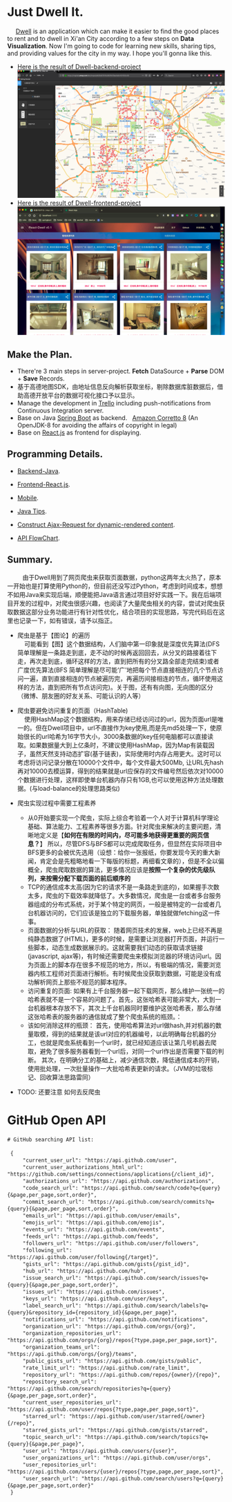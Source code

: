 # Just Dwell It.  
&nbsp;&nbsp;&nbsp;&nbsp; [Dwell](https://maplab.amap.com/share/mapv/6e87616c893ffa79aa1a8c431f552c55) is an application which can make it easier to find the good places to rent and to dwell in Xi'an City according to a few steps on <b>Data Visualization</b>. Now I'm going to code for learning new skills, sharing tips, and providing values for the city in my way. I hope you'll gonna like this.  

+ [Here is the result of Dwell-backend-project](https://maplab.amap.com/share/mapv/6e87616c893ffa79aa1a8c431f552c55)
![](resource/AMAP-SDK.png)
+ [Here is the result of Dwell-frontend-project](https://github.com/toureek/dwell-reactjs)
![](resource/api-show-result.png)

## Make the Plan.   
+ There're 3 main steps in server-project. <b>Fetch</b> DataSource + <b>Parse</b>  DOM + <b>Save</b> Records.  
+ 基于高德地图SDK，由地址信息反向解析获取坐标，剔除数据库脏数据后，借助高德开放平台的数据可视化接口予以显示。  
+ Manage the development in [Trello](https://trello.com)  including push-notifications from Continuous Integration server.
+ Base on Java [Spring Boot](https://spring.io/projects/spring-boot) as backend. &nbsp; [Amazon Corretto 8](https://aws.amazon.com/blogs/opensource/amazon-corretto-no-cost-distribution-openjdk-long-term-support/)  (An OpenJDK-8 for avoiding the affairs of copyright in legal)  
+ Base on [React.js](https://reactjs.org/) as frontend for displaying.  


## Programming Details.  
+ [Backend-Java](Backend.md). 

+ [Frontend-React.js](https://github.com/toureek/dwell-reactjs). 

+ [Mobile](https://github.com/toureek/dwell-ios).  

+ [Java Tips](Tips.md).

+ [Construct Ajax-Request for dynamic-rendered content](Ajax.md).  

+ [API FlowChart](API.md).  




## Summary.
&nbsp;&nbsp;&nbsp;&nbsp;&nbsp;&nbsp;&nbsp;&nbsp; 由于Dwell用到了网页爬虫来获取页面数据，python这两年太火热了，原本一开始也是打算使用Python的，但目前还没写过Python，考虑到时间成本，想想不如用Java来实现后端，顺便能把Java语言通过项目好好实践一下。我在后端项目开发的过程中，对爬虫很感兴趣，也阅读了大量爬虫相关的内容，尝试对爬虫获取数据这部分业务功能进行有针对性优化，结合项目的实现思路，写完代码后在这里也记录一下，如有错误，请予以指正。

+ 爬虫是基于【图论】的遍历  
&nbsp;&nbsp;&nbsp;&nbsp;可能看到【图】这个数据结构，人们脑中第一印象就是深度优先算法(DFS 简单理解是一条路走到底，走不动的时候再返回回去，从分叉的路接着往下走，再次走到底，循环这样的方法，直到把所有的分叉路全部走完结束)或者广度优先算法(BFS 简单理解是尽可能‘广’地把每个节点直接相连的几个节点访问一遍，直到直接相连的节点被遍历完，再遍历间接相连的节点，循环使用这样的方法，直到把所有节点访问完)。关于图，还有有向图，无向图的区分（微博、朋友圈的好友关系、可能认识的人等）<p>
+ 爬虫要避免访问重复的页面（HashTable)  
&nbsp;&nbsp;&nbsp;&nbsp;使用HashMap这个数据结构，用来存储已经访问过的url，因为页面url是唯一的。但在Dwell项目中，url不直接作为key使用,而是先md5处理一下，使原始很长的url哈希为16字节大小，3000条数据的key任何电脑都可以直接读取。如果数据量大到上亿条时，不建议使用HashMap，因为Map有装载因子，虽然天然支持动态扩容(基于链表)，实际使用时内存占用更大。这时可以考虑将访问记录分散在10000个文件中，每个文件最大500Mb, 让URL先hash再对10000去模运算，得到的结果就是url应保存的文件编号然后依次对10000个数据进行处理，这样即使单台机器内存只有1GB,也可以使用这种方法处理数据。(与load-balance的处理思路类似)<p>
+ 爬虫实现过程中需要工程素养  
    -  从0开始要实现一个爬虫，实际上综合考验着一个人对于计算机科学理论基础、算法能力、工程素养等很多方面。针对爬虫来解决的主要问题，清晰地定义是【<b>如何在有限的时间内，尽可能多地获得更重要的网页信息？</b>】 所以，尽管DFS与BFS都可以完成爬取任务，但显然在实际项目中BFS更多的会被优先选用（设想：给你一张报纸，你要发现今天的重大新闻，肯定会是先粗略地看一下每版的标题，再细看文章的），但是不全以偏概全，爬虫爬取数据的算法，更多情况应该是<b>按照一个复杂的优先级队列，来按需分配下载页面的前后顺序的</b>
    -  TCP的通信成本太高(因为它的请求不是一条路走到底的)，如果握手次数太多，爬虫的下载效率就降低了。大多数情况，爬虫是一台或者多台服务器组成的分布式系统，对于某个特定的网页，一般是被特定的一台或者几台机器访问的，它们应该是独立的下载服务器，单独就做fetching这一件事。
    -  页面数据的分析与URL的获取： 随着网页技术的发展，web上已经不再是纯静态数据了(HTML)，更多的时候，是需要让浏览器打开页面，并运行一些脚本，动态生成数据展示的。这就需要我们动态的获取请求链接(javascript, ajax等)，有时候还需要爬虫来模拟浏览器的环境访问url。因为页面上的脚本存在很多不规范的地方，所以，有极端的情况，需要浏览器内核工程师对页面进行解析。有时候爬虫没获取到数据，可能是没有成功解析网页上那些不规范的脚本程序。
    -  访问重复的页面: 如果有上千台服务器一起下载网页，那么维护一张统一的哈希表就不是一个容易的问题了。首先，这张哈希表可能非常大，大到一台机器根本存放不下，其次上千台机器同时要维护这张哈希表，那么存储这张哈希表的服务器的通信就成了整个爬虫系统的瓶颈。：
    -  该如何消除这样的瓶颈： 首先，使用哈希算法对url做hash,并对机器的数量取模，得到的结果就是该url对应的机器编号，以此明确每台机器的分工，也就是爬虫系统看到一个url时，就已经知道应该让第几号机器去爬取，避免了很多服务器看到一个url后，对同一个url作出是否需要下载的判断。 其次，在明确分工的基础上，减少通信次数，降低通信成本的开销，使用批处理，一次批量操作一大批哈希表更新的请求。（JVM的垃圾标记、回收算法思路雷同）  

+ TODO: 还要注意 如何去反爬虫

# GitHub Open API

```
# GitHub searching API list:
 
 {
     "current_user_url": "https://api.github.com/user",
     "current_user_authorizations_html_url": "https://github.com/settings/connections/applications{/client_id}",
     "authorizations_url": "https://api.github.com/authorizations",
     "code_search_url": "https://api.github.com/search/code?q={query}{&page,per_page,sort,order}",
     "commit_search_url": "https://api.github.com/search/commits?q={query}{&page,per_page,sort,order}",
     "emails_url": "https://api.github.com/user/emails",
     "emojis_url": "https://api.github.com/emojis",
     "events_url": "https://api.github.com/events",
     "feeds_url": "https://api.github.com/feeds",
     "followers_url": "https://api.github.com/user/followers",
     "following_url": "https://api.github.com/user/following{/target}",
     "gists_url": "https://api.github.com/gists{/gist_id}",
     "hub_url": "https://api.github.com/hub",
     "issue_search_url": "https://api.github.com/search/issues?q={query}{&page,per_page,sort,order}",
     "issues_url": "https://api.github.com/issues",
     "keys_url": "https://api.github.com/user/keys",
     "label_search_url": "https://api.github.com/search/labels?q={query}&repository_id={repository_id}{&page,per_page}",
     "notifications_url": "https://api.github.com/notifications",
     "organization_url": "https://api.github.com/orgs/{org}",
     "organization_repositories_url": "https://api.github.com/orgs/{org}/repos{?type,page,per_page,sort}",
     "organization_teams_url": "https://api.github.com/orgs/{org}/teams",
     "public_gists_url": "https://api.github.com/gists/public",
     "rate_limit_url": "https://api.github.com/rate_limit",
     "repository_url": "https://api.github.com/repos/{owner}/{repo}",
     "repository_search_url": "https://api.github.com/search/repositories?q={query}{&page,per_page,sort,order}",
     "current_user_repositories_url": "https://api.github.com/user/repos{?type,page,per_page,sort}",
     "starred_url": "https://api.github.com/user/starred{/owner}{/repo}",
     "starred_gists_url": "https://api.github.com/gists/starred",
     "topic_search_url": "https://api.github.com/search/topics?q={query}{&page,per_page}",
     "user_url": "https://api.github.com/users/{user}",
     "user_organizations_url": "https://api.github.com/user/orgs",
     "user_repositories_url": "https://api.github.com/users/{user}/repos{?type,page,per_page,sort}",
     "user_search_url": "https://api.github.com/search/users?q={query}{&page,per_page,sort,order}"
 }

```

